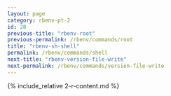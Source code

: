 ```yaml
---
layout: page
category: rbenv-pt-2
id: 28
previous-title: "rbenv-root"
previous-permalink: /rbenv/commands/root
title: "rbenv-sh-shell"
permalink: /rbenv/commands/shell
next-title: "rbenv-version-file-write"
next-permalink: /rbenv/commands/version-file-write
---
```


{% include_relative 2-r-content.md %}
